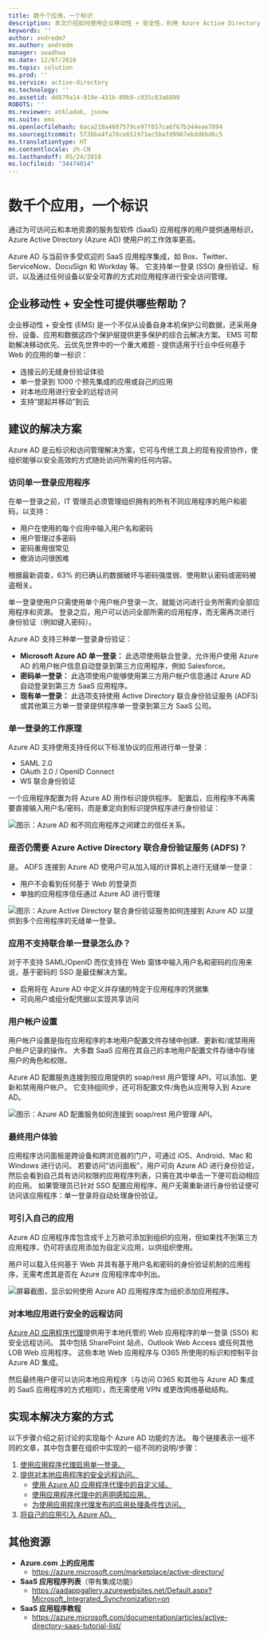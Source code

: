 ```yaml
---
title: 数千个应用，一个标识
description: 本文介绍如何使用企业移动性 + 安全性，利用 Azure Active Directory 内的工具提供适用于行业内任何基于 Web 的应用的单一标识。
keywords: ''
author: andredm7
ms.author: andredm
manager: swadhwa
ms.date: 12/07/2016
ms.topic: solution
ms.prod: ''
ms.service: active-directory
ms.technology: ''
ms.assetid: dd879a14-919e-431b-89b9-c035c83a6899
ROBOTS: ''
ms.reviewer: atkladak, jsnow
ms.suite: ems
ms.openlocfilehash: 6aca218a4607579ce97f057ca6f67b344eae7894
ms.sourcegitcommit: 573bba4fa70ce651971ec5bafd9967ebdd6bd6c5
ms.translationtype: HT
ms.contentlocale: zh-CN
ms.lasthandoff: 05/24/2018
ms.locfileid: "34474014"
---
```

# <a name="thousands-of-apps-one-identity"></a>数千个应用，一个标识
通过为可访问云和本地资源的服务型软件 (SaaS) 应用程序的用户提供通用标识，Azure Active Directory (Azure AD) 使用户的工作效率更高。

Azure AD 与当前许多受欢迎的 SaaS 应用程序集成，如 Box、Twitter、ServiceNow、DocuSign 和 Workday 等。 它支持单一登录 (SSO) 身份验证、标识，以及通过任何设备以安全可靠的方式对应用程序进行安全访问管理。

## <a name="how-can-enterprise-mobility--security-help-you"></a>企业移动性 + 安全性可提供哪些帮助？
企业移动性 + 安全性 (EMS) 是一个不仅从设备自身本机保护公司数据，还采用身份、设备、应用和数据这四个保护层提供更多保护的综合云解决方案。 EMS 可帮助解决移动优先、云优先世界中的一个重大难题 - 提供适用于行业中任何基于 Web 的应用的单一标识：
- 连接云的无缝身份验证体验
- 单一登录到 1000 个预先集成的应用或自己的应用
- 对本地应用进行安全的远程访问
- 支持“提起并移动”到云


## <a name="recommended-solution"></a>建议的解决方案
Azure AD 是云标识和访问管理解决方案，它可与传统工具上的现有投资协作，使组织能够以安全高效的方式随处访问所需的任何内容。
### <a name="access-to-single-sign-on-applications"></a>访问单一登录应用程序

在单一登录之前，IT 管理员必须管理组织拥有的所有不同应用程序的用户和密码，以支持：

- 用户在使用的每个应用中输入用户名和密码
- 用户管理过多密码
- 密码重用很常见
- 撤消访问很困难

根据最新调查，63% 的已确认的数据破坏与密码强度弱、使用默认密码或密码被盗相关。

单一登录使用户只需使用单个用户帐户登录一次，就能访问进行业务所需的全部应用程序和资源。 登录之后，用户可以访问全部所需的应用程序，而无需再次进行身份验证（例如键入密码）。

Azure AD 支持三种单一登录身份验证：

- **Microsoft Azure AD 单一登录：** 此选项使用联合登录，允许用户使用 Azure AD 的用户帐户信息自动登录到第三方应用程序，例如 Salesforce。
- **密码单一登录：** 此选项使用户能够使用第三方用户帐户信息通过 Azure AD 自动登录到第三方 SaaS 应用程序。
- **现有单一登录：** 此选项支持使用 Active Directory 联合身份验证服务 (ADFS) 或其他第三方单一登录提供程序单一登录到第三方 SaaS 公司。

### <a name="how-single-sign-on-works"></a>单一登录的工作原理
Azure AD 支持使用支持任何以下标准协议的应用进行单一登录：
- SAML 2.0
- OAuth 2.0 / OpenID Connect
- WS 联合身份验证

一个应用程序配置为将 Azure AD 用作标识提供程序。 配置后，应用程序不再需要直接输入用户名/密码，而是重定向到标识提供程序进行身份验证：

![图示：Azure AD 和不同应用程序之间建立的信任关系。](./media/thousands-apps-one-identity/thousands-apps-one-identity-fig1.png)


### <a name="do-i-still-need-azure-active-directory-federation-services-adfs"></a>是否仍需要 Azure Active Directory 联合身份验证服务 (ADFS)？
是。 ADFS 连接到 Azure AD 使用户可从加入域的计算机上进行无缝单一登录：
- 用户不会看到任何基于 Web 的登录页
- 单独的应用程序信任通过 Azure AD 进行管理

![图示：Azure Active Directory 联合身份验证服务如何连接到 Azure AD 以提供到多个应用程序的无缝单一登录。](./media/thousands-apps-one-identity/thousands-apps-one-identity-fig2.png)

### <a name="what-if-an-app-doesnt-support-federated-single-sign-on"></a>应用不支持联合单一登录怎么办？
对于不支持 SAML/OpenID 而仅支持在 Web 窗体中输入用户名和密码的应用来说，基于密码的 SSO 是最佳解决方案。
- 启用将在 Azure AD 中定义并存储的特定于应用程序的凭据集
- 可向用户或组分配凭据以实现共享访问

### <a name="user-account-provisioning"></a>用户帐户设置
用户帐户设置是指在应用程序的本地用户配置文件存储中创建、更新和/或禁用用户帐户记录的操作。 大多数 SaaS 应用在其自己的本地用户配置文件存储中存储用户的角色和权限。

Azure AD 配置服务连接到按应用提供的 soap/rest 用户管理 API，可以添加、更新和禁用用户帐户。 它支持组同步，还可将配置文件/角色从应用导入到 Azure AD。

![图示：Azure AD 配置服务如何连接到 soap/rest 用户管理 API。](./media/thousands-apps-one-identity/thousands-apps-one-identity-fig3.png)

### <a name="the-end-user-experience"></a>最终用户体验
应用程序访问面板是跨设备和跨浏览器的门户，可通过 iOS、Android、Mac 和 Windows 进行访问。 若要访问“访问面板”，用户可向 Azure AD 进行身份验证，然后会看到自己具有访问权限的应用程序列表，只需在其中单击一下便可启动相应的应用。 如果管理员已针对 SSO 配置应用程序，用户无需重新进行身份验证便可访问该应用程序：单一登录将自动处理身份验证。

### <a name="bring-your-own-apps"></a>可引入自己的应用
Azure AD 应用程序库包含成千上万款可添加到组织的应用，但如果找不到第三方应用程序，仍可将该应用添加为自定义应用，以供组织使用。

用户可以载入任何基于 Web 并具有基于用户名和密码的身份验证机制的应用程序，无需考虑其是否在 Azure 应用程序库中列出。

![屏幕截图，显示如何使用 Azure AD 应用程序库为组织添加应用程序。](./media/thousands-apps-one-identity/thousands-apps-one-identity-fig4.png)

### <a name="secure-remote-access-to-on-premises-apps"></a>对本地应用进行安全的远程访问
[Azure AD 应用程序代理](https://azure.microsoft.com/documentation/articles/active-directory-application-proxy-enable/)提供用于本地托管的 Web 应用程序的单一登录 (SSO) 和安全远程访问。 其中包括 SharePoint 站点、Outlook Web Access 或任何其他 LOB Web 应用程序。 这些本地 Web 应用程序与 O365 所使用的标识和控制平台 Azure AD 集成。

然后最终用户便可以访问本地应用程序（与访问 O365 和其他与 Azure AD 集成的 SaaS 应用程序的方式相同），而无需使用 VPN 或更改网络基础结构。

## <a name="how-to-implement-this-solution"></a>实现本解决方案的方式
以下步骤介绍之前讨论的实现每个 Azure AD 功能的方法。 每个链接表示一组不同的文章，其中包含要在组织中实现的一组不同的说明/步骤：
1. [使用应用程序代理启用单一登录。](https://azure.microsoft.com/documentation/articles/active-directory-application-proxy-sso-using-kcd/)
2. [提供对本地应用程序的安全远程访问。](https://azure.microsoft.com/documentation/articles/active-directory-application-proxy-get-started/)
   - [使用 Azure AD 应用程序代理中的自定义域。](https://azure.microsoft.com/documentation/articles/active-directory-application-proxy-custom-domains/)
   - [使用应用程序代理中的声明感知应用。](https://azure.microsoft.com/documentation/articles/active-directory-application-proxy-claims-aware-apps/)
   - [为使用应用程序代理发布的应用处理条件性访问。](https://azure.microsoft.com/documentation/articles/active-directory-application-proxy-conditional-access/)
3. [将自己的应用引入 Azure AD。](https://blogs.technet.microsoft.com/enterprisemobility/2015/06/17/bring-your-own-app-with-azure-ad-self-service-saml-configuration-now-in-preview/)

## <a name="additional-resources"></a>其他资源
- **Azure.com 上的应用库**
  - https://azure.microsoft.com/marketplace/active-directory/
- **SaaS 应用程序列表**（带有集成功能）
  - https://aadappgallery.azurewebsites.net/Default.aspx?Microsoft_Integrated_Synchronization=on
- **SaaS 应用程序教程**
  - https://azure.microsoft.com/documentation/articles/active-directory-saas-tutorial-list/

